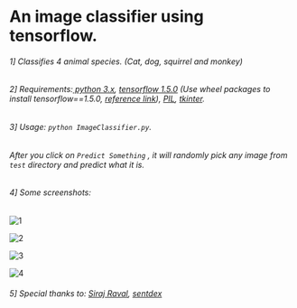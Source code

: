 # An image classifier using tensorflow.

###### 1] Classifies 4 animal species. (Cat, dog, squirrel and monkey)

###### 2] Requirements:[ python 3.x](https://realpython.com/installing-python/ " python 3.x"), [tensorflow 1.5.0](https://www.tensorflow.org/install/pip "tensorflow") (Use wheel packages to install tensorflow==1.5.0, [reference link](https://stackoverflow.com/questions/38896424/tensorflow-not-found-using-pip)), [PIL](https://stackoverflow.com/questions/20060096/installing-pil-with-pip), [tkinter](https://stackoverflow.com/questions/4783810/install-tkinter-for-python/4784123 "tkinter").

###### 3] Usage: `python ImageClassifier.py`. 
###### After you click on `Predict Something` , it will randomly pick any image from `test` directory and predict what it is.

###### 4] Some screenshots:

![1](https://i.imgur.com/aq3fDL1.png)

![2](https://i.imgur.com/noHy9F5.png)

![3](https://i.imgur.com/tyAdEUT.png)

![4](https://i.imgur.com/2NlVgdh.png)

###### 5] Special thanks to: [Siraj Raval](https://www.youtube.com/channel/UCWN3xxRkmTPmbKwht9FuE5A "Siraj Raval"), [sentdex](https://www.youtube.com/user/sentdex "sentdex")
